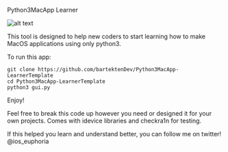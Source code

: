 
Python3MacApp Learner

![alt text](https://github.com/Laurin226/applera1n_bypass/main/demoimg.png)

This tool is designed to help new coders to start learning how to make MacOS applications
using only python3. 


To run this app:
```
git clone https://github.com/bartektenDev/Python3MacApp-LearnerTemplate
cd Python3MacApp-LearnerTemplate
python3 gui.py
```

Enjoy!

Feel free to break this code up however you need or designed it for your own projects.
Comes with idevice libraries and checkra1n for testing.

If this helped you learn and understand better, you can follow me on twitter!
@ios_euphoria
